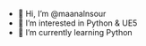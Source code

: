 - 👋 Hi, I’m @maanalnsour
- 👀 I’m interested in Python & UE5
- 🌱 I’m currently learning Python

<!---
maanalnsour/maanalnsour is a ✨ special ✨ repository because its `README.md` (this file) appears on your GitHub profile.
You can click the Preview link to take a look at your changes.
--->
